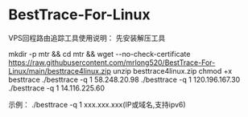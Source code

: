 # BestTrace-For-Linux
VPS回程路由追踪工具使用说明：
先安装解压工具

mkdir -p mtr && cd mtr && wget --no-check-certificate https://raw.githubusercontent.com/mrlong520/BestTrace-For-Linux/main/besttrace4linux.zip 
unzip besttrace4linux.zip 
chmod +x besttrace 
./besttrace -q 1 58.248.20.98 
./besttrace -q 1 120.196.167.30 
./besttrace -q 1 14.116.225.60 

示例：
./besttrace -q 1 xxx.xxx.xxx(IP或域名,支持ipv6)
